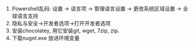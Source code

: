 1. Powershell乱码: 设置 -> 语言项 -> 管理语言设置 -> 更改系统区域设置 -> 全球语言支持
2. 隐私与安全->开发者选项->打开开发者选项
3. 安装chocolatey, 用它安装git, wget, 7zip, zip.
4. 下载nuget.exe 放进环境变量